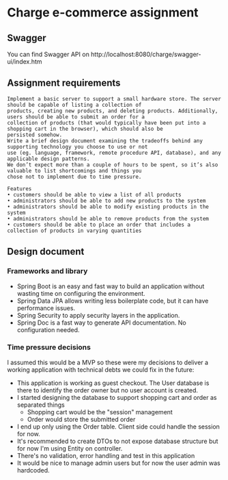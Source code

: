 # Charge e-commerce assignment

## Swagger

You can find Swagger API on http://localhost:8080/charge/swagger-ui/index.htm

## Assignment requirements

```
Implement a basic server to support a small hardware store. The server should be capable of listing a collection of
products, creating new products, and deleting products. Additionally, users should be able to submit an order for a
collection of products (that would typically have been put into a shopping cart in the browser), which should also be
persisted somehow.
Write a brief design document examining the tradeoffs behind any supporting technology you choose to use or not
use (eg. language, framework, remote procedure API, database), and any applicable design patterns.
We don’t expect more than a couple of hours to be spent, so it’s also valuable to list shortcomings and things you
chose not to implement due to time pressure.

Features
• customers should be able to view a list of all products
• administrators should be able to add new products to the system
• administrators should be able to modify existing products in the system
• administrators should be able to remove products from the system
• customers should be able to place an order that includes a collection of products in varying quantities
```

## Design document

### Frameworks and library

- Spring Boot is an easy and fast way to build an application without wasting time on configuring the environment.
- Spring Data JPA allows writing less boilerplate code, but it can have performance issues.
- Spring Security to apply security layers in the application.
- Spring Doc is a fast way to generate API documentation. No configuration needed.

### Time pressure decisions

I assumed this would be a MVP so these were my decisions to deliver a working application with technical debts we could
fix in the future:

- This application is working as guest checkout. The User database is there to identify the order owner but no user
  account is created.
- I started designing the database to support shopping cart and order as separated things
    - Shopping cart would be the "session" management
    - Order would store the submitted order
- I end up only using the Order table. Client side could handle the session for now.
- It's recommended to create DTOs to not expose database structure but for now I'm using Entity on controller.
- There's no validation, error handling and test in this application
- It would be nice to manage admin users but for now the user admin was hardcoded.

